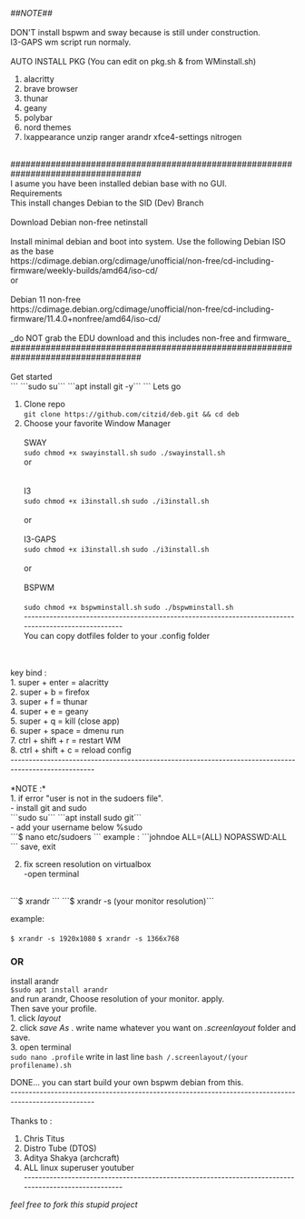 
*##NOTE##*<br />
<br />
DON'T install bspwm and sway because is still under construction.<br />
I3-GAPS wm script run normaly.<br />
<br />
AUTO INSTALL PKG (You can edit on pkg.sh & from WMinstall.sh)<br />
1. alacritty<br />
2. brave browser<br />
3. thunar<br />
4. geany<br />
5. polybar<br />
6. nord themes<br />
7. lxappearance unzip ranger arandr xfce4-settings nitrogen<br />
<br />
##################################################################################<br />
I asume you have been installed debian base with no GUI.<br />
Requirements<br />
This install changes Debian to the SID (Dev) Branch<br />
<br />
Download Debian non-free netinstall<br />
<br />
Install minimal debian and boot into system. Use the following Debian ISO as the base<br />
https://cdimage.debian.org/cdimage/unofficial/non-free/cd-including-firmware/weekly-builds/amd64/iso-cd/
<br />
or<br />
<br />
Debian 11 non-free <br />
https://cdimage.debian.org/cdimage/unofficial/non-free/cd-including-firmware/11.4.0+nonfree/amd64/iso-cd/ <br />
<br />
_do NOT grab the EDU download and this includes non-free and firmware_ <br />
##################################################################################<br />
<br />
Get started<br />
	```
	```sudo su```
	```apt install git -y```
	```
Lets go	<br />

1. Clone repo <br />
	    ```git clone https://github.com/citzid/deb.git && cd deb```
	    <br />
2. Choose your favorite Window Manager<br />
	    <br />
	    SWAY<br />
	    ```sudo chmod +x swayinstall.sh```
	    ```sudo ./swayinstall.sh```
	    <br />
	    or<br />
	    <br />   
	    I3<br />
	    ```sudo chmod +x i3install.sh```
	    ```sudo ./i3install.sh```
	    <br />
	    <br />
	    or<br />
	    <br />
	    I3-GAPS<br />
	    ```sudo chmod +x i3install.sh```
	    ```sudo ./i3install.sh```
	    <br />
	    <br />
	    or<br />
	    <br />
	    BSPWM<br />
	    <br />
	    ```sudo chmod +x bspwminstall.sh```
	    ```sudo ./bspwminstall.sh```
	    <br />
----------------------------------------------------------------------------------------------------- <br />
You can copy dotfiles folder to your .config folder <br />
 <br />
 <br />
key bind : <br />
1. super + enter = alacritty <br />
2. super + b = firefox <br />
3. super + f = thunar <br />
4. super + e = geany <br />
5. super + q = kill (close app) <br />
6. super + space = dmenu run <br />
7. ctrl + shift + r = restart WM <br />
8. ctrl + shift + c = reload config<br />
----------------------------------------------------------------------------------------------------- <br />
 <br />
*NOTE :* <br />
1. if error "user is not in the sudoers file". <br />
	- install git and sudo<br />
             ```sudo su```
	     ```apt install sudo git```
	<br />
        - add your username below %sudo <br />
             ```$ nano etc/sudoers  ```
	example :  ```johndoe <tab> ALL=(ALL) NOPASSWD:ALL ```
	save, exit  
	<br />
        
2. fix screen resolution on virtualbox <br />
  -open terminal 
  <br />
   	```$ xrandr ```
   	```$ xrandr -s (your monitor resolution)```
  <br />
   
  example:<br /> 	
   	```$ xrandr -s 1920x1080```
	```$ xrandr -s 1366x768```
   
  ### OR ###
   
   
  install arandr<br />
  ```$sudo apt install arandr```
  <br />
  and run arandr, Choose resolution of your monitor. apply.<br />
  Then save your profile. <br />
		1. click _layout_<br />
		2. click _save As_ . write name whatever you want on _.screenlayout_ folder and save. <br />
		3. open terminal	<br />
			```sudo nano .profile```
			write in last line
			```bash /.screenlayout/(your profilename).sh```
   

DONE... you can start build your own bspwm debian from this.<br />
-----------------------------------------------------------------------------------------------------<br />
<br />
Thanks to :<br />
1. Chris Titus<br />
2. Distro Tube (DTOS)<br />
3. Aditya Shakya (archcraft)<br />
3. ALL linux superuser youtuber<br />
-----------------------------------------------------------------------------------------------------<br />

*_feel free to fork this stupid project_*
